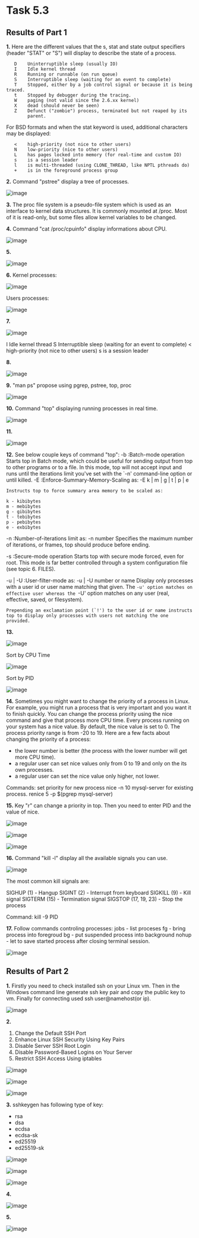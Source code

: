 # Task 5.3


## Results of Part 1

**1.**  Here are the different values that the s, stat and state output specifiers (header "STAT" or "S") will display to describe the state of a process.

       D    Uninterruptible sleep (usually IO)
       I    Idle kernel thread
       R    Running or runnable (on run queue)
       S    Interruptible sleep (waiting for an event to complete)
       T    Stopped, either by a job control signal or because it is being traced.
       t    Stopped by debugger during the tracing.
       W    paging (not valid since the 2.6.xx kernel)
       X    dead (should never be seen)
       Z    Defunct ("zombie") process, terminated but not reaped by its
            parent.
            
For BSD formats and when the stat keyword is used, additional characters may be displayed:

       <    high-priority (not nice to other users)
       N    low-priority (nice to other users)
       L    has pages locked into memory (for real-time and custom IO)
       s    is a session leader
       l    is multi-threaded (using CLONE_THREAD, like NPTL pthreads do)
       +    is in the foreground process group



**2.** Command "pstree" display a tree of processes.

![image](https://user-images.githubusercontent.com/42848618/145881162-399016de-bcd3-4fa3-b695-c7cdd11be493.png)



**3.** The proc file system is a pseudo-file system which is used as an interface to kernel data structures. It is commonly mounted at /proc. Most of it is read-only, but some files allow kernel variables to be changed.



**4.** Command "cat /proc/cpuinfo" display informations about CPU.

![image](https://user-images.githubusercontent.com/42848618/145882079-a543811c-d9c1-4f0c-8359-d2801e533541.png)



**5.**

![image](https://user-images.githubusercontent.com/42848618/145884222-b8e7ee40-82d0-47d5-8294-89b6a4c3ee41.png)



**6.**
Kernel processes:

![image](https://user-images.githubusercontent.com/42848618/145886031-26ad25e3-0332-420b-ac1b-180dfd036800.png)

Users processes:

![image](https://user-images.githubusercontent.com/42848618/145886071-5d0d1fac-90d0-4bba-81b7-8af36ee1375f.png)



**7.**

![image](https://user-images.githubusercontent.com/42848618/145886700-f4369784-741b-4037-a7dc-85af3bb7fdc8.png)

I    Idle kernel thread
S    Interruptible sleep (waiting for an event to complete)
<    high-priority (not nice to other users)
s    is a session leader



**8.** 
 
![image](https://user-images.githubusercontent.com/42848618/145887779-524177f3-ca7d-4fbb-b2d8-364da61a428f.png)



**9.** "man ps" propose using pgrep, pstree, top, proc

![image](https://user-images.githubusercontent.com/42848618/145888470-c2f5225a-62a4-4f09-9d2d-fec0a7abc806.png)



**10.** Command "top" displaying running processes in real time.

![image](https://user-images.githubusercontent.com/42848618/145888750-0d348197-507a-42fc-905f-44ea396bbeb6.png)



**11.** 

![image](https://user-images.githubusercontent.com/42848618/145888984-6d4f52c2-a500-4c67-ae4c-9ed01c4580a2.png)



**12.** See below couple keys of command "top": 
-b  :Batch-mode operation
    Starts top in Batch mode, which could be useful for sending output from top to other programs or to a file.  In this mode, top will not accept input and runs until the iterations limit you've set with the `-n' command-line option or until killed.
-E  :Enforce-Summary-Memory-Scaling as:  -E  k | m | g | t | p | e

    Instructs top to force summary area memory to be scaled as:
    
    k - kibibytes
    m - mebibytes
    g - gibibytes
    t - tebibytes
    p - pebibytes
    e - exbibytes
    
-n  :Number-of-iterations limit as:  -n number
    Specifies the maximum number of iterations, or frames, top should produce before ending.
    
-s  :Secure-mode operation
    Starts top with secure mode forced, even for root.  This mode is far better controlled through a system configuration file (see topic 6. FILES).
    
-u | -U  :User-filter-mode as:  -u | -U number or name
    Display only processes with a user id or user name matching that given.  The `-u' option matches on  effective user whereas the `-U' option matches on any user (real, effective, saved, or filesystem).
    
    Prepending an exclamation point (`!') to the user id or name instructs top to display only processes with users not matching the one provided.
  


**13.** 

![image](https://user-images.githubusercontent.com/42848618/145892045-f3a7f030-1ec2-4b17-bd89-4454b16fdfd7.png)

Sort by CPU Time

![image](https://user-images.githubusercontent.com/42848618/145892167-10eab7d1-f7df-4e55-9a3a-9bdd1440acf8.png)

Sort by PID

![image](https://user-images.githubusercontent.com/42848618/145892393-3b47f6e6-6b53-43ca-b587-bcef0e36e170.png)



**14.** Sometimes you might want to change the priority of a process in Linux. For example, you might run a process that is very important and you want it to finish quickly. You can change the process priority using the nice command and give that process more CPU time.
Every process running on your system has a nice value. By default, the nice value is set to 0. The process priority range is from -20 to 19.
Here are a few facts about changing the priority of a process:
- the lower number is better (the process with the lower number will get more CPU time).
- a regular user can set nice values only from 0 to 19 and only on the its own processes.
- a regular user can set the nice value only higher, not lower.

Commands:
set priority for new process
nice -n 10 mysql-server
for existing process.
renice 5 -p $(pgrep mysql-server)



**15.** Key "r" can change a priority in top. Then you need to enter PID and the value of nice.

![image](https://user-images.githubusercontent.com/42848618/145895585-2363df99-a106-4b34-b23d-6276cec841ad.png)

![image](https://user-images.githubusercontent.com/42848618/145895622-23082c18-9dc4-4a5b-92a9-55a14b6fc20f.png)

![image](https://user-images.githubusercontent.com/42848618/145895679-45147e18-786a-4129-a5dd-88b446185c9d.png)



**16.** Command "kill -l" display all the available signals you can use.

![image](https://user-images.githubusercontent.com/42848618/145896008-f9e21e5f-0d64-4869-b127-fe9fd5c5fa68.png)

The most common kill signals are:

SIGHUP (1) - Hangup
SIGINT (2) - Interrupt from keyboard
SIGKILL (9) - Kill signal
SIGTERM (15) - Termination signal
SIGSTOP (17, 19, 23) - Stop the process

Command: kill -9 PID



**17.**  Follow commands controling processes:
jobs - list proceses
fg - bring process into foregroud
bg - put suspended process into background
nohup - let to save started process after closing terminal session.

![image](https://user-images.githubusercontent.com/42848618/146243562-fcf252bc-2a2c-4e1f-a25c-026fee64a981.png)




## Results of Part 2


**1.** Firstly you need to check installed ssh on your Linux vm.
Then in the Windows command line generate ssh key pair and copy the public key to vm. Finally for connecting used ssh user@namehost(or ip).

![image](https://user-images.githubusercontent.com/42848618/146249481-3fdcb53b-2460-49be-aa9a-e4f6a739dc19.png)



**2.** 
1. Change the Default SSH Port
2. Enhance Linux SSH Security Using Key Pairs
3. Disable Server SSH Root Login
4. Disable Password-Based Logins on Your Server
5. Restrict SSH Access Using iptables


![image](https://user-images.githubusercontent.com/42848618/146252389-91884678-ee43-47e3-91d6-4b152c84eb9d.png)

![image](https://user-images.githubusercontent.com/42848618/146252563-32235ee1-2bae-486b-8747-a7eba3953db8.png)

![image](https://user-images.githubusercontent.com/42848618/146253078-c164505e-667d-44c0-9135-ae50a3b529a3.png)

**3.** sshkeygen has following type of key:
- rsa
- dsa
- ecdsa
- ecdsa-sk
- ed25519
- ed25519-sk

![image](https://user-images.githubusercontent.com/42848618/146254527-c59054d8-331e-4800-9a22-01e871982aea.png)

![image](https://user-images.githubusercontent.com/42848618/146254567-27a15d71-a134-402b-91f8-05e936b69f42.png)

![image](https://user-images.githubusercontent.com/42848618/146254845-125a0e8f-9768-4ceb-ba50-7e33e8a7ff36.png)



**4.**

![image](https://user-images.githubusercontent.com/42848618/146265194-5ed3147a-341f-4124-a518-f3bfa0e50979.png)



**5.**

![image](https://user-images.githubusercontent.com/42848618/146268747-fcd7998e-9d95-457e-9173-49b0b61547f2.png)
